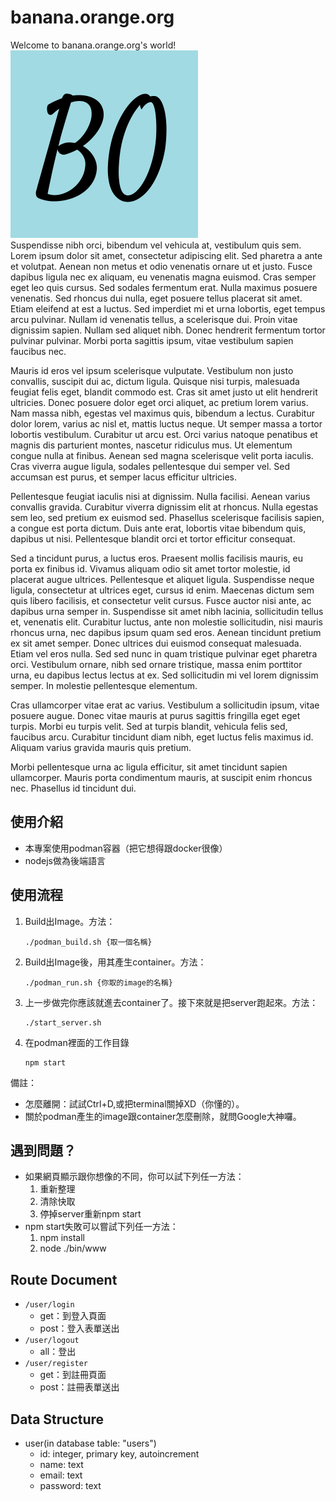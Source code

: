 # banana.orange.org
Welcome to banana.orange.org's world!<br />
<img src='https://github.com/LiaoWC/banana.orange.org/blob/master/public/images/favicon.png' alt='BO_IMG' width='300px'><br />
Suspendisse nibh orci, bibendum vel vehicula at, vestibulum quis sem. Lorem ipsum dolor sit amet, consectetur adipiscing elit. Sed pharetra a ante et volutpat. Aenean non metus et odio venenatis ornare ut et justo. Fusce dapibus ligula nec ex aliquam, eu venenatis magna euismod. Cras semper eget leo quis cursus. Sed sodales fermentum erat. Nulla maximus posuere venenatis. Sed rhoncus dui nulla, eget posuere tellus placerat sit amet. Etiam eleifend at est a luctus. Sed imperdiet mi et urna lobortis, eget tempus arcu pulvinar. Nullam id venenatis tellus, a scelerisque dui. Proin vitae dignissim sapien. Nullam sed aliquet nibh. Donec hendrerit fermentum tortor pulvinar pulvinar. Morbi porta sagittis ipsum, vitae vestibulum sapien faucibus nec.

Mauris id eros vel ipsum scelerisque vulputate. Vestibulum non justo convallis, suscipit dui ac, dictum ligula. Quisque nisi turpis, malesuada feugiat felis eget, blandit commodo est. Cras sit amet justo ut elit hendrerit ultricies. Donec posuere dolor eget orci aliquet, ac pretium lorem varius. Nam massa nibh, egestas vel maximus quis, bibendum a lectus. Curabitur dolor lorem, varius ac nisl et, mattis luctus neque. Ut semper massa a tortor lobortis vestibulum. Curabitur ut arcu est. Orci varius natoque penatibus et magnis dis parturient montes, nascetur ridiculus mus. Ut elementum congue nulla at finibus. Aenean sed magna scelerisque velit porta iaculis. Cras viverra augue ligula, sodales pellentesque dui semper vel. Sed accumsan est purus, et semper lacus efficitur ultricies.

Pellentesque feugiat iaculis nisi at dignissim. Nulla facilisi. Aenean varius convallis gravida. Curabitur viverra dignissim elit at rhoncus. Nulla egestas sem leo, sed pretium ex euismod sed. Phasellus scelerisque facilisis sapien, a congue est porta dictum. Duis ante erat, lobortis vitae bibendum quis, dapibus ut nisi. Pellentesque blandit orci et tortor efficitur consequat.

Sed a tincidunt purus, a luctus eros. Praesent mollis facilisis mauris, eu porta ex finibus id. Vivamus aliquam odio sit amet tortor molestie, id placerat augue ultrices. Pellentesque et aliquet ligula. Suspendisse neque ligula, consectetur at ultrices eget, cursus id enim. Maecenas dictum sem quis libero facilisis, et consectetur velit cursus. Fusce auctor nisi ante, ac dapibus urna semper in. Suspendisse sit amet nibh lacinia, sollicitudin tellus et, venenatis elit. Curabitur luctus, ante non molestie sollicitudin, nisi mauris rhoncus urna, nec dapibus ipsum quam sed eros. Aenean tincidunt pretium ex sit amet semper. Donec ultrices dui euismod consequat malesuada. Etiam vel eros nulla. Sed sed nunc in quam tristique pulvinar eget pharetra orci. Vestibulum ornare, nibh sed ornare tristique, massa enim porttitor urna, eu dapibus lectus lectus at ex. Sed sollicitudin mi vel lorem dignissim semper. In molestie pellentesque elementum.

Cras ullamcorper vitae erat ac varius. Vestibulum a sollicitudin ipsum, vitae posuere augue. Donec vitae mauris at purus sagittis fringilla eget eget turpis. Morbi eu turpis velit. Sed at turpis blandit, vehicula felis sed, faucibus arcu. Curabitur tincidunt diam nibh, eget luctus felis maximus id. Aliquam varius gravida mauris quis pretium.

Morbi pellentesque urna ac ligula efficitur, sit amet tincidunt sapien ullamcorper. Mauris porta condimentum mauris, at suscipit enim rhoncus nec. Phasellus id tincidunt dui.
## 使用介紹
- 本專案使用podman容器（把它想得跟docker很像）
- nodejs做為後端語言
## 使用流程
1. Build出Image。方法：
    ```
    ./podman_build.sh {取一個名稱}
    ```
2. Build出Image後，用其產生container。方法：
    ```
    ./podman_run.sh {你取的image的名稱}
    ```
3. 上一步做完你應該就進去container了。接下來就是把server跑起來。方法：
    ```
   ./start_server.sh
   ```
4. 在podman裡面的工作目錄
    ```
    npm start
   ```

備註：
- 怎麼離開：試試Ctrl+D,或把terminal關掉XD（你懂的）。
- 關於podman產生的image跟container怎麼刪除，就問Google大神囉。
## 遇到問題？
- 如果網頁顯示跟你想像的不同，你可以試下列任一方法：
    1. 重新整理
    2. 清除快取
    3. 停掉server重新npm start
- npm start失敗可以嘗試下列任一方法：
    1. npm install
    2. node ./bin/www
    
## Route Document
- `/user/login`
    - get：到登入頁面
    - post：登入表單送出
- `/user/logout`
    - all：登出
- `/user/register`
    - get：到註冊頁面
    - post：註冊表單送出
## Data Structure
- user(in database table: "users")
    - id: integer, primary key, autoincrement
    - name: text
    - email: text
    - password: text